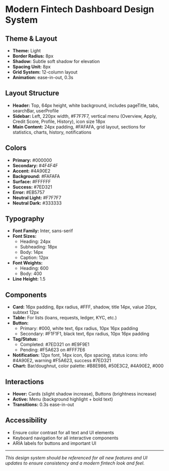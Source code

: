 # Modern Fintech Dashboard Design System

## Theme & Layout

- **Theme:** Light
- **Border Radius:** 8px
- **Shadow:** Subtle soft shadow for elevation
- **Spacing Unit:** 8px
- **Grid System:** 12-column layout
- **Animation:** ease-in-out, 0.3s

## Layout Structure

- **Header:** Top, 64px height, white background, includes pageTitle, tabs, searchBar, userProfile
- **Sidebar:** Left, 220px width, #F7F7F7, vertical menu (Overview, Apply, Credit Score, Profile, History), icon size 18px
- **Main Content:** 24px padding, #FAFAFA, grid layout, sections for statistics, charts, history, notifications

## Colors

- **Primary:** #000000
- **Secondary:** #4F4F4F
- **Accent:** #4A90E2
- **Background:** #FAFAFA
- **Surface:** #FFFFFF
- **Success:** #7ED321
- **Error:** #EB5757
- **Neutral Light:** #F7F7F7
- **Neutral Dark:** #333333

## Typography

- **Font Family:** Inter, sans-serif
- **Font Sizes:**
  - Heading: 24px
  - Subheading: 18px
  - Body: 14px
  - Caption: 12px
- **Font Weights:**
  - Heading: 600
  - Body: 400
- **Line Height:** 1.5

## Components

- **Card:** 16px padding, 8px radius, #FFF, shadow, title 14px, value 20px, subtext 12px
- **Table:** For lists (loans, requests, ledger, KYC, etc.)
- **Button:**
  - Primary: #000, white text, 6px radius, 10px 16px padding
  - Secondary: #F1F1F1, black text, 6px radius, 10px 16px padding
- **Tag/Status:**
  - Completed: #7ED321 on #E9F9E1
  - Pending: #F5A623 on #FFF7E6
- **Notification:** 12px font, 14px icon, 6px spacing, status icons: info #4A90E2, warning #F5A623, success #7ED321
- **Chart:** Bar/doughnut, color palette: #B8E986, #50E3C2, #4A90E2, #000

## Interactions

- **Hover:** Cards (slight shadow increase), Buttons (brightness increase)
- **Active:** Menu (background highlight + bold text)
- **Transitions:** 0.3s ease-in-out

## Accessibility

- Ensure color contrast for all text and UI elements
- Keyboard navigation for all interactive components
- ARIA labels for buttons and important UI

---

_This design system should be referenced for all new features and UI updates to ensure consistency and a modern fintech look and feel._
